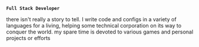 **`Full Stack Developer`**

there isn't really a story to tell. I write code and configs in a variety of languages for a living, helping some technical corporation on its way to conquer the world. my spare time is devoted to various games and personal projects or efforts
